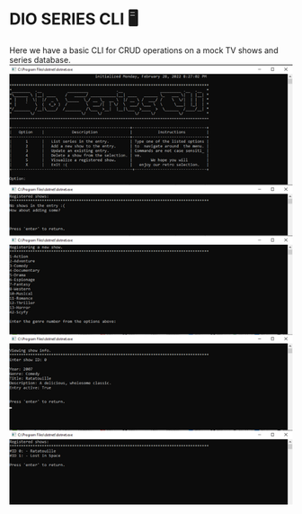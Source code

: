 # DIO SERIES CLI 🖥️
Here we have a basic CLI for CRUD operations on a mock TV shows and series database.
![](DIO_Series_CLI_Revamped.jpg)
